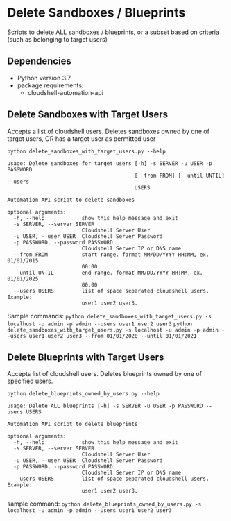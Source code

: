 # Delete Sandboxes / Blueprints

Scripts to delete ALL sandboxes / blueprints, or a subset based on criteria (such as belonging to target users)

## Dependencies
- Python version 3.7
- package requirements:
  - cloudshell-automation-api

## Delete Sandboxes with Target Users
Accepts a list of cloudshell users. Deletes sandboxes owned by one of target users, OR has a target user as  permitted user

`python delete_sandboxes_with_target_users.py --help`

```
usage: Delete sandboxes for target users [-h] -s SERVER -u USER -p PASSWORD
                                         [--from FROM] [--until UNTIL] --users
                                         USERS

Automation API script to delete sandboxes

optional arguments:
  -h, --help            show this help message and exit
  -s SERVER, --server SERVER
                        Cloudshell Server User
  -u USER, --user USER  Cloudshell Server Password
  -p PASSWORD, --password PASSWORD
                        Cloudshell Server IP or DNS name
  --from FROM           start range. format MM/DD/YYYY HH:MM, ex. 01/01/2015
                        00:00
  --until UNTIL         end range. format MM/DD/YYYY HH:MM, ex. 01/01/2025
                        00:00
  --users USERS         list of space separated cloudshell users. Example:
                        user1 user2 user3.

```

Sample commands:
`python delete_sandboxes_with_target_users.py -s localhost -u admin -p admin --users user1 user2 user3`
`python delete_sandboxes_with_target_users.py -s localhost -u admin -p admin --users user1 user2 user3 --from 01/01/2020 --until 01/01/2021`

## Delete Blueprints with Target Users
Accepts list of cloudshell users. Deletes blueprints owned by one of specified users.

`python delete_blueprints_owned_by_users.py --help`

```
usage: Delete ALL blueprints [-h] -s SERVER -u USER -p PASSWORD --users USERS

Automation API script to delete blueprints

optional arguments:
  -h, --help            show this help message and exit
  -s SERVER, --server SERVER
                        Cloudshell Server User
  -u USER, --user USER  Cloudshell Server Password
  -p PASSWORD, --password PASSWORD
                        Cloudshell Server IP or DNS name
  --users USERS         list of space separated cloudshell users. Example:
                        user1 user2 user3.
```

sample command:
`python delete_blueprints_owned_by_users.py -s localhost -u admin -p admin --users user1 user2 user3`